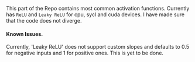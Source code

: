 This part of the Repo contains most common activation functions. 
Currently has `ReLU` and `Leaky ReLU` for cpu, sycl and cuda devices. 
I have made sure that the code does not diverge.


#### Known Issues. 
Currently, 'Leaky ReLU' does not support custom slopes and defaults to 0.5 for negative inputs and 1 for positive ones. 
This is yet to be done.
